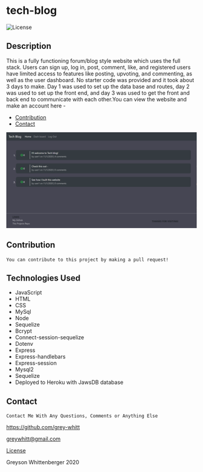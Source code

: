 # tech-blog
![License](https://img.shields.io/badge/-Contributor_Covenant-blueviolet)

## Description
This is a fully functioning forum/blog style website which uses the full stack. Users can sign up, log in, post, comment, like, and registered users have limited access to features like posting, upvoting, and commenting, as well as the user dashboard. No starter code was provided and it took about 3 days to make. Day 1 was used to set up the data base and routes, day 2 was used to set up the front end, and day 3 was used to get the front and back end to communicate with each other.You can view the website and make an account here -

* [Contribution](#Contribution)
* [Contact](#Contact)



![Full site](./full-site.png)


## Contribution
    You can contribute to this project by making a pull request!


## Technologies Used
- JavaScript
- HTML
- CSS
- MySql
- Node
- Sequelize
- Bcrypt
- Connect-session-sequelize
- Dotenv
- Express
- Express-handlebars
- Express-session
- Mysql2
- Sequelize
- Deployed to Heroku with JawsDB database


## Contact
    Contact Me With Any Questions, Comments or Anything Else
https://github.com/grey-whitt

greywhitt@gmail.com


[License](./contributor_covenant.md)

Greyson Whittenberger 2020